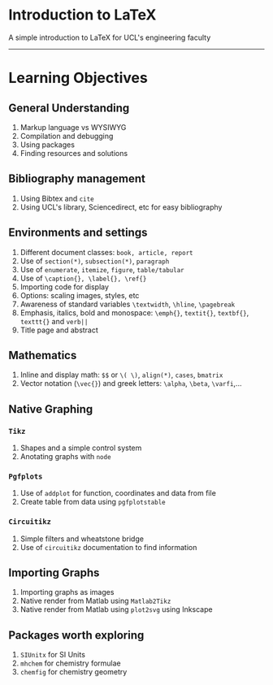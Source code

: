 # Introduction to LaTeX 
A simple introduction to LaTeX for UCL's engineering faculty
 
----------
# Learning Objectives
## General Understanding
1. Markup language vs WYSIWYG
2. Compilation and debugging
3. Using packages
4. Finding resources and solutions

## Bibliography management
1. Using Bibtex and `cite`
2. Using UCL's library, Sciencedirect, etc for easy bibliography

## Environments and settings
1. Different document classes: `book, article, report`
2. Use of `section(*)`, `subsection(*)`, `paragraph`
3. Use of `enumerate`, `itemize`, `figure`, `table/tabular`
4. Use of `\caption{}, \label{}, \ref{}`
5. Importing code for display
6. Options: scaling images, styles, etc
7. Awareness of standard variables `\textwidth`, `\hline`, `\pagebreak`
8. Emphasis, italics, bold and monospace: `\emph{}`, `textit{}`, `textbf{}`, `texttt{}` and `verb||`
9. Title page and abstract

## Mathematics
1. Inline and display math: `$$` or `\( \)`, `align(*)`, `cases`, `bmatrix`
2. Vector notation (`\vec{}`) and greek letters: `\alpha`, `\beta`, `\varfi`,...

## Native Graphing
### `Tikz`
1. Shapes and a simple control system
2. Anotating graphs with `node`
### `Pgfplots`
1. Use of `addplot` for function, coordinates and data from file
2. Create table from data using `pgfplotstable`
### `Circuitikz`
1. Simple filters and wheatstone bridge
2. Use of `circuitikz` documentation to find information

## Importing Graphs
1. Importing graphs as images
2. Native render from Matlab using `Matlab2Tikz`
3. Native render from Matlab using `plot2svg` using Inkscape

## Packages worth exploring
1. `SIUnitx` for SI Units
2. `mhchem` for chemistry formulae
3. `chemfig` for chemistry geometry